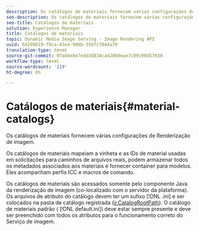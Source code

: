 ```yaml
---
description: Os catálogos de materiais fornecem várias configurações de Renderização de imagem.
seo-description: Os catálogos de materiais fornecem várias configurações de Renderização de imagem.
seo-title: Catálogos de materiais
solution: Experience Manager
title: Catálogos de materiais
topic: Dynamic Media Image Serving - Image Rendering API
uuid: 6d209019-f9ca-43e4-900b-3597c7044a79
translation-type: tm+mt
source-git-commit: 97a84e8e7edd3d834ca42069eae7c09c00d57938
workflow-type: tm+mt
source-wordcount: '119'
ht-degree: 0%

---
```



# Catálogos de materiais{#material-catalogs}

Os catálogos de materiais fornecem várias configurações de Renderização de imagem.

Os catálogos de materiais mapeiam a vinheta e as IDs de material usadas em solicitações para caminhos de arquivos reais, podem armazenar todos os metadados associados aos materiais e fornecer container para modelos. Eles acompanham perfis ICC e macros de comando.

Os catálogos de materiais são acessados somente pelo componente Java da renderização de imagem (co-localizado com o servidor da plataforma). Os arquivos de atributo do catálogo devem ter um sufixo [!DNL .ini] e ser colocados na pasta de catálogo registrada ([ir.CatalogRootPath](../../../../../../ir-api/server-admin/image-rendering-api-ref/c-ir-server-administration/c-ir-configuration-settings-reference/c-ir-catalog-folder.md#concept-1c1d308112054bb99e3895c3fb8ca5f7)). O catálogo de materiais padrão ( [!DNL default.ini]) deve estar sempre presente e deve ser preenchido com todos os atributos para o funcionamento correto do Serviço de imagem.

